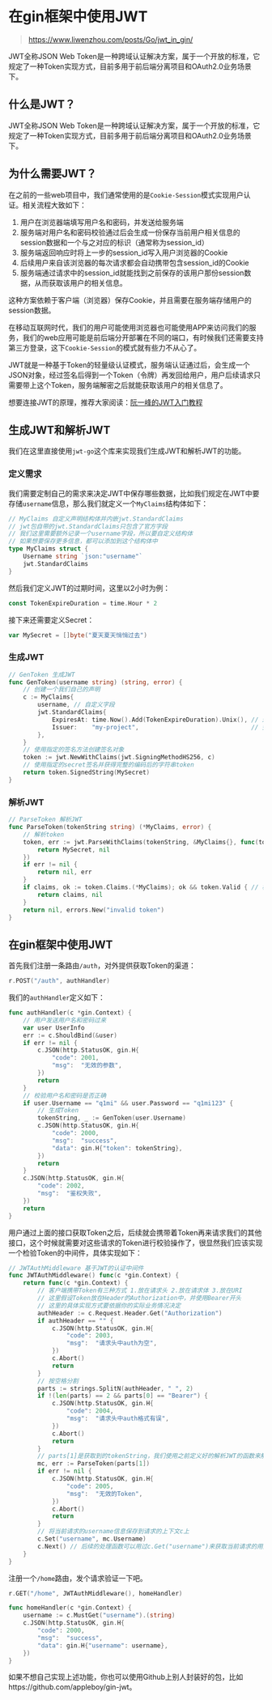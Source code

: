 # 在gin框架中使用JWT

> https://www.liwenzhou.com/posts/Go/jwt_in_gin/

JWT全称JSON Web Token是一种跨域认证解决方案，属于一个开放的标准，它规定了一种Token实现方式，目前多用于前后端分离项目和OAuth2.0业务场景下。

## 什么是JWT？

JWT全称JSON Web Token是一种跨域认证解决方案，属于一个开放的标准，它规定了一种Token实现方式，目前多用于前后端分离项目和OAuth2.0业务场景下。

## 为什么需要JWT？

在之前的一些web项目中，我们通常使用的是`Cookie-Session`模式实现用户认证。相关流程大致如下：

1. 用户在浏览器端填写用户名和密码，并发送给服务端
2. 服务端对用户名和密码校验通过后会生成一份保存当前用户相关信息的session数据和一个与之对应的标识（通常称为session_id）
3. 服务端返回响应时将上一步的session_id写入用户浏览器的Cookie
4. 后续用户来自该浏览器的每次请求都会自动携带包含session_id的Cookie
5. 服务端通过请求中的session_id就能找到之前保存的该用户那份session数据，从而获取该用户的相关信息。

这种方案依赖于客户端（浏览器）保存Cookie，并且需要在服务端存储用户的session数据。

在移动互联网时代，我们的用户可能使用浏览器也可能使用APP来访问我们的服务，我们的web应用可能是前后端分开部署在不同的端口，有时候我们还需要支持第三方登录，这下`Cookie-Session`的模式就有些力不从心了。

JWT就是一种基于Token的轻量级认证模式，服务端认证通过后，会生成一个JSON对象，经过签名后得到一个Token（令牌）再发回给用户，用户后续请求只需要带上这个Token，服务端解密之后就能获取该用户的相关信息了。

想要连接JWT的原理，推荐大家阅读：[阮一峰的JWT入门教程](https://www.ruanyifeng.com/blog/2018/07/json_web_token-tutorial.html)

## 生成JWT和解析JWT

我们在这里直接使用`jwt-go`这个库来实现我们生成JWT和解析JWT的功能。

### 定义需求

我们需要定制自己的需求来决定JWT中保存哪些数据，比如我们规定在JWT中要存储`username`信息，那么我们就定义一个`MyClaims`结构体如下：

```go
// MyClaims 自定义声明结构体并内嵌jwt.StandardClaims
// jwt包自带的jwt.StandardClaims只包含了官方字段
// 我们这里需要额外记录一个username字段，所以要自定义结构体
// 如果想要保存更多信息，都可以添加到这个结构体中
type MyClaims struct {
	Username string `json:"username"`
	jwt.StandardClaims
}
```

然后我们定义JWT的过期时间，这里以2小时为例：

```go
const TokenExpireDuration = time.Hour * 2
```

接下来还需要定义Secret：

```go
var MySecret = []byte("夏天夏天悄悄过去")
```

### 生成JWT

```go
// GenToken 生成JWT
func GenToken(username string) (string, error) {
	// 创建一个我们自己的声明
	c := MyClaims{
		username, // 自定义字段
		jwt.StandardClaims{
			ExpiresAt: time.Now().Add(TokenExpireDuration).Unix(), // 过期时间
			Issuer:    "my-project",                               // 签发人
		},
	}
	// 使用指定的签名方法创建签名对象
	token := jwt.NewWithClaims(jwt.SigningMethodHS256, c)
	// 使用指定的secret签名并获得完整的编码后的字符串token
	return token.SignedString(MySecret)
}
```

### 解析JWT

```go
// ParseToken 解析JWT
func ParseToken(tokenString string) (*MyClaims, error) {
	// 解析token
	token, err := jwt.ParseWithClaims(tokenString, &MyClaims{}, func(token *jwt.Token) (i interface{}, err error) {
		return MySecret, nil
	})
	if err != nil {
		return nil, err
	}
	if claims, ok := token.Claims.(*MyClaims); ok && token.Valid { // 校验token
		return claims, nil
	}
	return nil, errors.New("invalid token")
}
```

## 在gin框架中使用JWT

首先我们注册一条路由`/auth`，对外提供获取Token的渠道：

```go
r.POST("/auth", authHandler)
```

我们的`authHandler`定义如下：

```go
func authHandler(c *gin.Context) {
	// 用户发送用户名和密码过来
	var user UserInfo
	err := c.ShouldBind(&user)
	if err != nil {
		c.JSON(http.StatusOK, gin.H{
			"code": 2001,
			"msg":  "无效的参数",
		})
		return
	}
	// 校验用户名和密码是否正确
	if user.Username == "q1mi" && user.Password == "q1mi123" {
		// 生成Token
		tokenString, _ := GenToken(user.Username)
		c.JSON(http.StatusOK, gin.H{
			"code": 2000,
			"msg":  "success",
			"data": gin.H{"token": tokenString},
		})
		return
	}
	c.JSON(http.StatusOK, gin.H{
		"code": 2002,
		"msg":  "鉴权失败",
	})
	return
}
```

用户通过上面的接口获取Token之后，后续就会携带着Token再来请求我们的其他接口，这个时候就需要对这些请求的Token进行校验操作了，很显然我们应该实现一个检验Token的中间件，具体实现如下：

```go
// JWTAuthMiddleware 基于JWT的认证中间件
func JWTAuthMiddleware() func(c *gin.Context) {
	return func(c *gin.Context) {
		// 客户端携带Token有三种方式 1.放在请求头 2.放在请求体 3.放在URI
		// 这里假设Token放在Header的Authorization中，并使用Bearer开头
		// 这里的具体实现方式要依据你的实际业务情况决定
		authHeader := c.Request.Header.Get("Authorization")
		if authHeader == "" {
			c.JSON(http.StatusOK, gin.H{
				"code": 2003,
				"msg":  "请求头中auth为空",
			})
			c.Abort()
			return
		}
		// 按空格分割
		parts := strings.SplitN(authHeader, " ", 2)
		if !(len(parts) == 2 && parts[0] == "Bearer") {
			c.JSON(http.StatusOK, gin.H{
				"code": 2004,
				"msg":  "请求头中auth格式有误",
			})
			c.Abort()
			return
		}
		// parts[1]是获取到的tokenString，我们使用之前定义好的解析JWT的函数来解析它
		mc, err := ParseToken(parts[1])
		if err != nil {
			c.JSON(http.StatusOK, gin.H{
				"code": 2005,
				"msg":  "无效的Token",
			})
			c.Abort()
			return
		}
		// 将当前请求的username信息保存到请求的上下文c上
		c.Set("username", mc.Username)
		c.Next() // 后续的处理函数可以用过c.Get("username")来获取当前请求的用户信息
	}
}
```

注册一个`/home`路由，发个请求验证一下吧。

```go
r.GET("/home", JWTAuthMiddleware(), homeHandler)

func homeHandler(c *gin.Context) {
	username := c.MustGet("username").(string)
	c.JSON(http.StatusOK, gin.H{
		"code": 2000,
		"msg":  "success",
		"data": gin.H{"username": username},
	})
}
```

如果不想自己实现上述功能，你也可以使用Github上别人封装好的包，比如https://github.com/appleboy/gin-jwt。